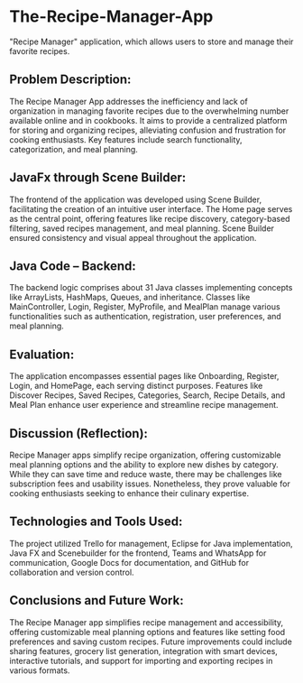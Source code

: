# The-Recipe-Manager-App
"Recipe Manager" application, which allows users to store and manage their favorite recipes.

## Problem Description:
The Recipe Manager App addresses the inefficiency and lack of organization in managing favorite recipes due to the overwhelming number available online and in cookbooks. It aims to provide a centralized platform for storing and organizing recipes, alleviating confusion and frustration for cooking enthusiasts. Key features include search functionality, categorization, and meal planning.

## JavaFx through Scene Builder:
The frontend of the application was developed using Scene Builder, facilitating the creation of an intuitive user interface. The Home page serves as the central point, offering features like recipe discovery, category-based filtering, saved recipes management, and meal planning. Scene Builder ensured consistency and visual appeal throughout the application.

## Java Code – Backend:
The backend logic comprises about 31 Java classes implementing concepts like ArrayLists, HashMaps, Queues, and inheritance. Classes like MainController, Login, Register, MyProfile, and MealPlan manage various functionalities such as authentication, registration, user preferences, and meal planning.

## Evaluation:
The application encompasses essential pages like Onboarding, Register, Login, and HomePage, each serving distinct purposes. Features like Discover Recipes, Saved Recipes, Categories, Search, Recipe Details, and Meal Plan enhance user experience and streamline recipe management.

## Discussion (Reflection):
Recipe Manager apps simplify recipe organization, offering customizable meal planning options and the ability to explore new dishes by category. While they can save time and reduce waste, there may be challenges like subscription fees and usability issues. Nonetheless, they prove valuable for cooking enthusiasts seeking to enhance their culinary expertise.

## Technologies and Tools Used:
The project utilized Trello for management, Eclipse for Java implementation, Java FX and Scenebuilder for the frontend, Teams and WhatsApp for communication, Google Docs for documentation, and GitHub for collaboration and version control.

## Conclusions and Future Work:
The Recipe Manager app simplifies recipe management and accessibility, offering customizable meal planning options and features like setting food preferences and saving custom recipes. Future improvements could include sharing features, grocery list generation, integration with smart devices, interactive tutorials, and support for importing and exporting recipes in various formats.


